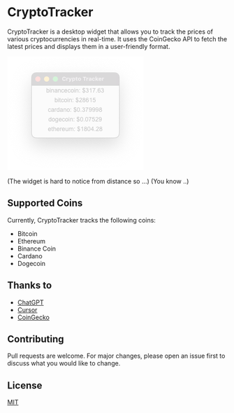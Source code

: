 # CryptoTracker

CryptoTracker is a desktop widget that allows you to track the prices of various cryptocurrencies in real-time. It uses the CoinGecko API to fetch the latest prices and displays them in a user-friendly format.

![CryptoTracker Screenshot](/screenshot/snap.png)

(The widget is hard to notice from distance so ...)
(You know ..)

## Supported Coins

Currently, CryptoTracker tracks the following coins:
- Bitcoin
- Ethereum
- Binance Coin
- Cardano
- Dogecoin

## Thanks to

- [ChatGPT](https://chatgpt.com/)
- [Cursor](https://cursor.so/)
- [CoinGecko](https://www.coingecko.com/)


## Contributing

Pull requests are welcome. For major changes, please open an issue first to discuss what you would like to change.

## License
[MIT](https://choosealicense.com/licenses/mit/)
